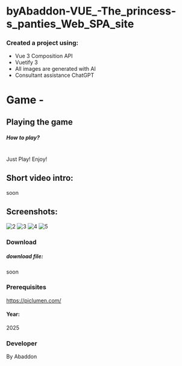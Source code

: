 # byAbaddon-VUE_-The_princess-s_panties_Web_SPA_site


### Created a project using:
+ Vue 3 Composition API
+ Vuetify 3
+ All images are generated with AI
+ Consultant assistance ChatGPT

# Game - 


## Playing the game
##### How to play? </br>
  </br>
Just Play! Enjoy!


## Short video intro:
soon

## Screenshots:
![2](https://github.com/user-attachments/assets/d8e92583-d429-4da1-bd58-9b61bb8c4a0a)
![3](https://github.com/user-attachments/assets/f3544174-19e9-49a8-9ffa-4e360a836196)
![4](https://github.com/user-attachments/assets/0d2d6536-24af-4377-93ef-66191ee1e0a4)
![5](https://github.com/user-attachments/assets/8e20d76d-65fb-4668-8ab6-2926ad689690)


### Download
##### download file:
soon


### Prerequisites
https://piclumen.com/
#### Year:
2025

### Developer
By Abaddon

<br>

